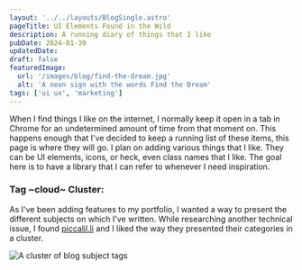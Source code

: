 ```yaml
---
layout: '../../layouts/BlogSingle.astro'
pageTitle: UI Elements Found in the Wild
description: A running diary of things that I like
pubDate: 2024-01-30
updatedDate:
draft: false
featuredImage:
  url: '/images/blog/find-the-dream.jpg'
  alt: 'A neon sign with the words Find the Dream'
tags: ['ui ux', 'marketing']
---
```


When I find things I like on the internet, I normally keep it open in a tab in Chrome for an undetermined amount of time from that moment on. This happens enough that I've decided to keep a running list of these items, this page is where they will go. I plan on adding various things that I like. They can be UI elements, icons, or heck, even class names that I like. The goal here is to have a library that I can refer to whenever I need inspiration.

### Tag ~cloud~ Cluster:

As I've been adding features to my portfolio, I wanted a way to present the different subjects on which I've written. While researching another technical issue, I found [piccalil.li](https://piccalil.li/) and I liked the way they presented their categories in a cluster.

![A cluster of blog subject tags](/images/blog/piccalilli-cluster.jpg)
